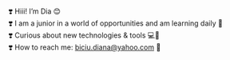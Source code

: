 ❣️ Hiii! I’m Dia 😊 </br> 
❣️ I am a junior in a world of opportunities and am learning daily 📖 </br> 
❣️ Curious about new technologies & tools 💻📱 </br> 
❣️ How to reach me: biciu.diana@yahoo.com 💌

<!---
DiaSi97/DiaSi97 is a ✨ special ✨ repository because its `README.md` (this file) appears on your GitHub profile.
You can click the Preview link to take a look at your changes.
--->

